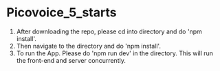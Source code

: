 # Picovoice_5_starts

1. After downloading the repo, please cd into <front-end> directory and do 'npm install'.
2. Then navigate to the <server> directory and do 'npm install'.
3. To run the App. Please do 'npm run dev' in the <server> directory. This will run the front-end and server concurrently.
